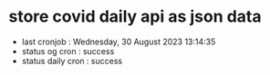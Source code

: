 # store covid daily api as json data

- last cronjob : Wednesday, 30 August 2023 13:14:35
- status og cron : success
- status daily cron : success
      
      